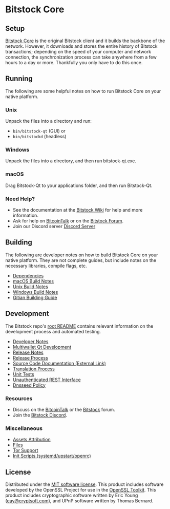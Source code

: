 Bitstock Core
=============

Setup
---------------------
[Bitstock Core](http://bitstock.investments/wallet) is the original Bitstock client and it builds the backbone of the network. However, it downloads and stores the entire history of Bitstock transactions; depending on the speed of your computer and network connection, the synchronization process can take anywhere from a few hours to a day or more. Thankfully you only have to do this once.

Running
---------------------
The following are some helpful notes on how to run Bitstock Core on your native platform.

### Unix

Unpack the files into a directory and run:

- `bin/bitstock-qt` (GUI) or
- `bin/bitstockd` (headless)

### Windows

Unpack the files into a directory, and then run bitstock-qt.exe.

### macOS

Drag Bitstock-Qt to your applications folder, and then run Bitstock-Qt.

### Need Help?

* See the documentation at the [Bitstock Wiki](https://https://github.com/Bitstock-blockchain/BITSTOCK/wiki)
for help and more information.
* Ask for help on [BitcoinTalk](https://bitcointalk.org/index.php?topic=1262920.0) or on the [Bitstock Forum](http://forum.bitstock.investments/).
* Join our Discord server [Discord Server](https://discord.gg/M3dUsJwy)

Building
---------------------
The following are developer notes on how to build Bitstock Core on your native platform. They are not complete guides, but include notes on the necessary libraries, compile flags, etc.

- [Dependencies](dependencies.md)
- [macOS Build Notes](build-osx.md)
- [Unix Build Notes](build-unix.md)
- [Windows Build Notes](build-windows.md)
- [Gitian Building Guide](gitian-building.md)

Development
---------------------
The Bitstock repo's [root README](/README.md) contains relevant information on the development process and automated testing.

- [Developer Notes](developer-notes.md)
- [Multiwallet Qt Development](multiwallet-qt.md)
- [Release Notes](release-notes.md)
- [Release Process](release-process.md)
- [Source Code Documentation (External Link)](https://www.fuzzbawls.pw/bitstock/doxygen/)
- [Translation Process](translation_process.md)
- [Unit Tests](unit-tests.md)
- [Unauthenticated REST Interface](REST-interface.md)
- [Dnsseed Policy](dnsseed-policy.md)

### Resources
* Discuss on the [BitcoinTalk](https://bitcointalk.org/index.php?topic=1262920.0) or the [Bitstock](http://forum.bitstock.investments/) forum.
* Join the [Bitstock Discord](https://discord.gg/M3dUsJwy).

### Miscellaneous
- [Assets Attribution](assets-attribution.md)
- [Files](files.md)
- [Tor Support](tor.md)
- [Init Scripts (systemd/upstart/openrc)](init.md)

License
---------------------
Distributed under the [MIT software license](/COPYING).
This product includes software developed by the OpenSSL Project for use in the [OpenSSL Toolkit](https://www.openssl.org/). This product includes
cryptographic software written by Eric Young ([eay@cryptsoft.com](mailto:eay@cryptsoft.com)), and UPnP software written by Thomas Bernard.
